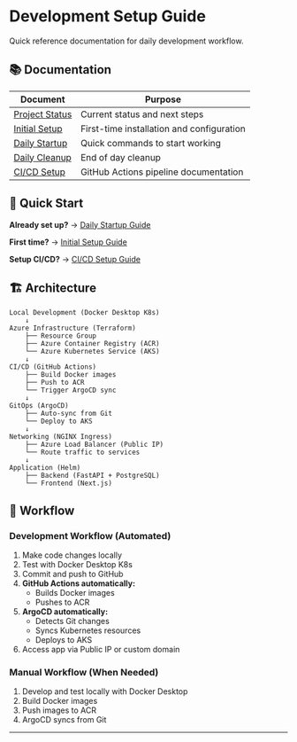 # Development Setup Guide

Quick reference documentation for daily development workflow.

## 📚 Documentation

| Document                              | Purpose                                   |
| ------------------------------------- | ----------------------------------------- |
| [Project Status](./project-status.md) | Current status and next steps             |
| [Initial Setup](./initial-setup.md)   | First-time installation and configuration |
| [Daily Startup](./daily-startup.md)   | Quick commands to start working           |
| [Daily Cleanup](./daily-cleanup.md)   | End of day cleanup                        |
| [CI/CD Setup](./ci-cd-setup.md)       | GitHub Actions pipeline documentation     |

## 🎯 Quick Start

**Already set up?** → [Daily Startup Guide](./daily-startup.md)

**First time?** → [Initial Setup Guide](./initial-setup.md)

**Setup CI/CD?** → [CI/CD Setup Guide](./ci-cd-setup.md)

## 🏗️ Architecture

```
Local Development (Docker Desktop K8s)
    ↓
Azure Infrastructure (Terraform)
    ├── Resource Group
    ├── Azure Container Registry (ACR)
    └── Azure Kubernetes Service (AKS)
    ↓
CI/CD (GitHub Actions)
    ├── Build Docker images
    ├── Push to ACR
    └── Trigger ArgoCD sync
    ↓
GitOps (ArgoCD)
    ├── Auto-sync from Git
    └── Deploy to AKS
    ↓
Networking (NGINX Ingress)
    ├── Azure Load Balancer (Public IP)
    └── Route traffic to services
    ↓
Application (Helm)
    ├── Backend (FastAPI + PostgreSQL)
    └── Frontend (Next.js)
```

## 🔄 Workflow

### Development Workflow (Automated)

1. Make code changes locally
2. Test with Docker Desktop K8s
3. Commit and push to GitHub
4. **GitHub Actions automatically:**
   - Builds Docker images
   - Pushes to ACR
5. **ArgoCD automatically:**
   - Detects Git changes
   - Syncs Kubernetes resources
   - Deploys to AKS
6. Access app via Public IP or custom domain

### Manual Workflow (When Needed)

1. Develop and test locally with Docker Desktop
2. Build Docker images
3. Push images to ACR
4. ArgoCD syncs from Git

---
